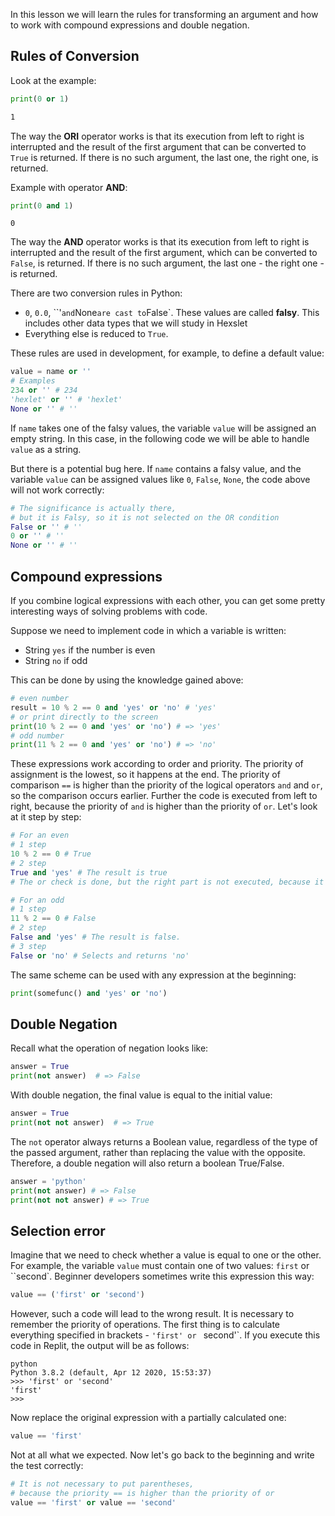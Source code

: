 
In this lesson we will learn the rules for transforming an argument and how to work with compound expressions and double negation.

## Rules of Conversion

Look at the example:

```python
print(0 or 1)
```

```bash
1
```

The way the **ORI** operator works is that its execution from left to right is interrupted and the result of the first argument that can be converted to `True` is returned. If there is no such argument, the last one, the right one, is returned.

Example with operator **AND**:

```python
print(0 and 1)
```

```text
0
```

The way the **AND** operator works is that its execution from left to right is interrupted and the result of the first argument, which can be converted to `False`, is returned. If there is no such argument, the last one - the right one - is returned.

There are two conversion rules in Python:

* `0`, `0.0`, ``'` and `None` are cast to `False`. These values are called **falsy**. This includes other data types that we will study in Hexslet
* Everything else is reduced to `True`.

These rules are used in development, for example, to define a default value:

```python
value = name or ''
# Examples
234 or '' # 234
'hexlet' or '' # 'hexlet'
None or '' # ''
```

If `name` takes one of the falsy values, the variable `value` will be assigned an empty string. In this case, in the following code we will be able to handle `value` as a string.

But there is a potential bug here. If `name` contains a falsy value, and the variable `value` can be assigned values like `0`, `False`, `None`, the code above will not work correctly:

```python
# The significance is actually there,
# but it is Falsy, so it is not selected on the OR condition
False or '' # ''
0 or '' # ''
None or '' # ''
```

## Compound expressions

If you combine logical expressions with each other, you can get some pretty interesting ways of solving problems with code.

Suppose we need to implement code in which a variable is written:

* String `yes` if the number is even
* String `no` if odd

This can be done by using the knowledge gained above:

```python
# even number
result = 10 % 2 == 0 and 'yes' or 'no' # 'yes'
# or print directly to the screen
print(10 % 2 == 0 and 'yes' or 'no') # => 'yes'
# odd number
print(11 % 2 == 0 and 'yes' or 'no') # => 'no'
```

These expressions work according to order and priority. The priority of assignment is the lowest, so it happens at the end. The priority of comparison `==` is higher than the priority of the logical operators `and` and `or`, so the comparison occurs earlier. Further the code is executed from left to right, because the priority of `and` is higher than the priority of `or`. Let's look at it step by step:

```python
# For an even
# 1 step
10 % 2 == 0 # True
# 2 step
True and 'yes' # The result is true
# The or check is done, but the right part is not executed, because it immediately returns 'yes'.

# For an odd
# 1 step
11 % 2 == 0 # False
# 2 step
False and 'yes' # The result is false.
# 3 step
False or 'no' # Selects and returns 'no'
```

The same scheme can be used with any expression at the beginning:

```python
print(somefunc() and 'yes' or 'no')
```

## Double Negation

Recall what the operation of negation looks like:

```python
answer = True
print(not answer)  # => False
```

With double negation, the final value is equal to the initial value:

```python
answer = True
print(not not answer)  # => True
```

The `not` operator always returns a Boolean value, regardless of the type of the passed argument, rather than replacing the value with the opposite. Therefore, a double negation will also return a boolean True/False.

```python
answer = 'python'
print(not answer) # => False
print(not not answer) # => True
```

## Selection error

Imagine that we need to check whether a value is equal to one or the other. For example, the variable `value` must contain one of two values: `first` or ``second`. Beginner developers sometimes write this expression this way:

```python
value == ('first' or 'second')
```

However, such a code will lead to the wrong result. It is necessary to remember the priority of operations. The first thing is to calculate everything specified in brackets - `'first' or ` second'`. If you execute this code in Replit, the output will be as follows:

```text
python
Python 3.8.2 (default, Apr 12 2020, 15:53:37)
>>> 'first' or 'second'
'first'
>>>
```

Now replace the original expression with a partially calculated one:

```python
value == 'first'
```

Not at all what we expected. Now let's go back to the beginning and write the test correctly:

```python
# It is not necessary to put parentheses,
# because the priority == is higher than the priority of or
value == 'first' or value == 'second'
```
